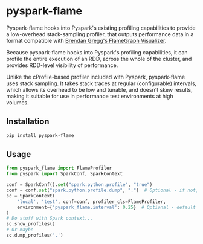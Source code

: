 # pyspark-flame
Pyspark-flame hooks into Pyspark's existing profiling capabilities to provide a
low-overhead stack-sampling profiler, that outputs performance data in a
format compatible with
[Brendan Gregg's FlameGraph Visualizer](https://github.com/brendangregg/FlameGraph).

Because pyspark-flame hooks into Pyspark's profiling capabilities, it can profile
the entire execution of an RDD, across the whole of the cluster, and provides
RDD-level visibility of performance.

Unlike the cProfile-based profiler included with Pyspark, pyspark-flame uses
stack sampling. It takes stack traces at regular (configurable) intervals,
which allows its overhead to be low and tunable, and doesn't skew results,
making it suitable for use in performance test environments at high volumes.

## Installation

```bash
pip install pyspark-flame
```

## Usage

```python
from pyspark_flame import FlameProfiler
from pyspark import SparkConf, SparkContext

conf = SparkConf().set("spark.python.profile", "true")
conf = conf.set("spark.python.profile.dump", ".")  # Optional - if not, dumps to stdout
sc = SparkContext(
    'local', 'test', conf=conf, profiler_cls=FlameProfiler,
    environment={'pyspark_flame.interval': 0.25}  # Optional - default is 0.2 seconds
)
# Do stuff with Spark context...
sc.show_profiles()
# Or maybe
sc.dump_profiles('.')
```
